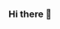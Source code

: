 ### Hi there 👋

<!--[![Anurag's GitHub stats](https://github-readme-stats.vercel.app/api?username=raafly)](https://github.com/anuraghazra/github-readme-stats)
**raafly/raafly** is a ✨ _special_ ✨ repository because its `README.md` (this file) appears on your GitHub profile.

Here are some ideas to get you started:

- 🔭 I’m currently working on ...
- 🌱 I’m currently learning ...
- 👯 I’m looking to collaborate on ...
- 🤔 I’m looking for help with ...
- 💬 Ask me about ...
- 📫 How to reach me: ...
- 😄 Pronouns: ...
- ⚡ Fun fact: ...
-->
